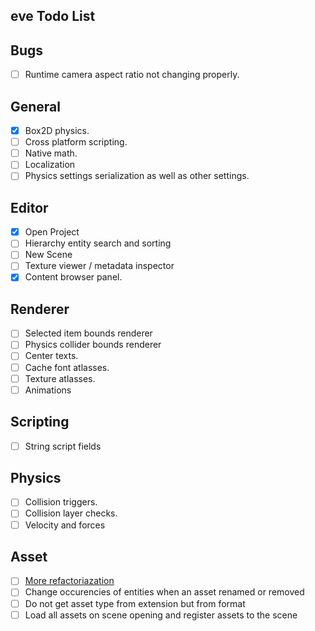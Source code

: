 ## eve Todo List

## Bugs
- [ ] Runtime camera aspect ratio not changing properly.

## General
- [x] Box2D physics.
- [ ] Cross platform scripting.
- [ ] Native math.
- [ ] Localization
- [ ] Physics settings serialization as well as other settings. 

## Editor
- [x] Open Project
- [ ] Hierarchy entity search and sorting
- [ ] New Scene
- [ ] Texture viewer / metadata inspector
- [x] Content browser panel.

## Renderer
- [ ] Selected item bounds renderer
- [ ] Physics collider bounds renderer
- [ ] Center texts.
- [ ] Cache font atlasses.
- [ ] Texture atlasses.
- [ ] Animations

## Scripting
- [ ] String script fields

## Physics
- [ ] Collision triggers.
- [ ] Collision layer checks.
- [ ] Velocity and forces

## Asset
- [ ] [More refactoriazation](https://developer.valvesoftware.com/wiki/Asset_System)
- [ ] Change occurencies of entities when an asset renamed or removed
- [ ] Do not get asset type from extension but from format
- [ ] Load all assets on scene opening and register assets to the scene
